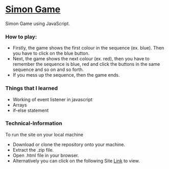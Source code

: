 # [Simon Game](https://j-151.github.io/Simon-Game/)
Simon Game using JavaScript.

### How to play:
- Firstly, the game shows the first colour in the sequence (ex. blue). Then you have to click on the blue button.
- Next, the game shows the next colour (ex. red), then you have to remember the sequence is blue, red and click the buttons in the same sequence and so on and so forth.
- If you mess up the sequence, then the game ends.

### Things that I learned
- Working of event listener in javascript
- Arrays
- if-else statement
### Technical-Information
To run the site on your local machine

- Download or clone the repository onto your machine.
- Extract the .zip file.
- Open .html file in your browser.
- Alternatively you can click on the following Site [Link](https://j-151.github.io/Simon-Game/) to view.
